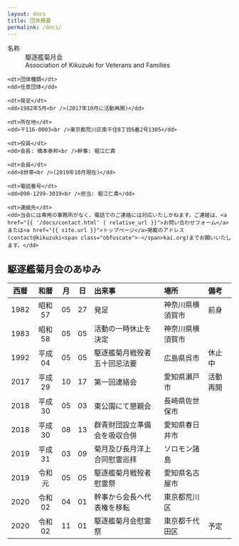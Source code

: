 ```yaml
---
layout: docs
title: 団体概要
permalink: /docs/
---
```


<div class="about-dl">
  <dl>
    <dt>名称</dt>
    <dd>駆逐艦菊月会<br />Association of Kikuzuki for Veterans and Families</dd>
    
    <dt>団体種類</dt>
    <dd>任意団体</dd>
    
    <dt>発足</dt>
    <dd>1982年5月<br />(2017年10月に活動再開)</dd>
    
    <dt>所在地</dt>
    <dd>〒116-0003<br />東京都荒川区南千住8丁目6番2号1305</dd>
    
    <dt>役員</dt>
    <dd>会長: 橋本泰邦<br />幹事: 堀江仁貴
    
    <dt>会員</dt>
    <dd>8世帯<br />(2019年10月現在)</dd>
    
    <dt>電話番号</dt>
    <dd>090-1299-3019<br />担当: 堀江仁貴</dd>
    
    <dt>連絡先</dt>
    <dd>当会には専用の事務所がなく、電話でのご連絡には対応いたしかねます。ご連絡は、<a href="{{ '/docs/contact.html' | relative_url }}">お問い合わせフォーム</a>または<a href="{{ site.url }}">トップページ</a>掲載のアドレス(contact@kikuzuki<span class="obfuscate">-</span>kai.org)までお願いいたします。</dd>
  </dl>
</div>

## 駆逐艦菊月会のあゆみ

<div class="scroll" markdown="block">

| 西暦 |  和暦  | 月 | 日 | 出来事                       | 場所             | 備考     |
|:----:|:------:|:--:|:--:|:-----------------------------|:-----------------|:---------|
| 1982 | 昭和57 | 05 | 27 | 発足                         | 神奈川県横須賀市 | 前身     |
| 1983 | 昭和58 | 05 | 05 | 活動の一時休止を決定         | 神奈川県横須賀市 |          |
| 1992 | 平成04 | 05 | 05 | 駆逐艦菊月戦歿者五十回忌法要 | 広島県呉市       | 休止中    |
| 2017 | 平成29 | 10 | 17 | 第一回連絡会                 | 愛知県瀬戸市     | 活動再開 |
| 2018 | 平成30 | 05 | 03 | 東公園にて懇親会             | 長崎県佐世保市   |          |
| 2018 | 平成30 | 08 | 13 | 群青財団設立準備会を吸収合併 | 愛知県春日井市   |          |
| 2019 | 平成31 | 03 | 09 | 菊月及び長月洋上合同慰霊巡拝 | ソロモン諸島     |          |
| 2019 | 令和元 | 05 | 05 | 駆逐艦菊月戦歿者慰霊祭       | 愛知県名古屋市   |          |
| 2020 | 令和02 | 04 | 01 | 幹事から会長へ代表権を移転   | 東京都荒川区     |          |
| 2020 | 令和02 | 11 | 01 | 駆逐艦菊月会慰霊祭           | 東京都千代田区   | 予定     |

</div>
